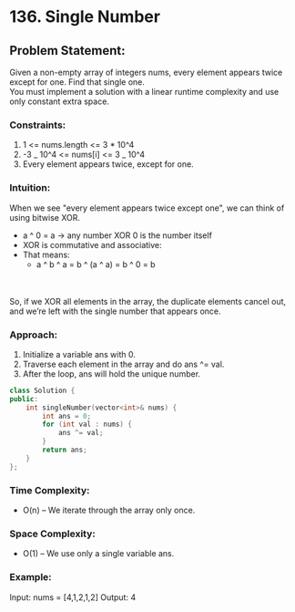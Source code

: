 # 136. Single Number

## Problem Statement:

Given a non-empty array of integers nums, every element appears twice except for one. Find that single one.<br/>
You must implement a solution with a linear runtime complexity and use only constant extra space.

### Constraints:

1. 1 <= nums.length <= 3 \* 10^4
2. -3 _ 10^4 <= nums[i] <= 3 _ 10^4
3. Every element appears twice, except for one.

### Intuition:

When we see "every element appears twice except one", we can think of using bitwise XOR.

- a ^ 0 = a → any number XOR 0 is the number itself
- XOR is commutative and associative:
- That means:
  - a ^ b ^ a = b ^ (a ^ a) = b ^ 0 = b

<br/>
<br/>
So, if we XOR all elements in the array, the duplicate elements cancel out, and we’re left with the single number that appears once.

### Approach:

1. Initialize a variable ans with 0.
2. Traverse each element in the array and do ans ^= val.
3. After the loop, ans will hold the unique number.

```c++
class Solution {
public:
    int singleNumber(vector<int>& nums) {
        int ans = 0;
        for (int val : nums) {
            ans ^= val;
        }
        return ans;
    }
};
```

### Time Complexity:

- O(n) – We iterate through the array only once.

### Space Complexity:

- O(1) – We use only a single variable ans.

### Example:

Input: nums = [4,1,2,1,2]
Output: 4
